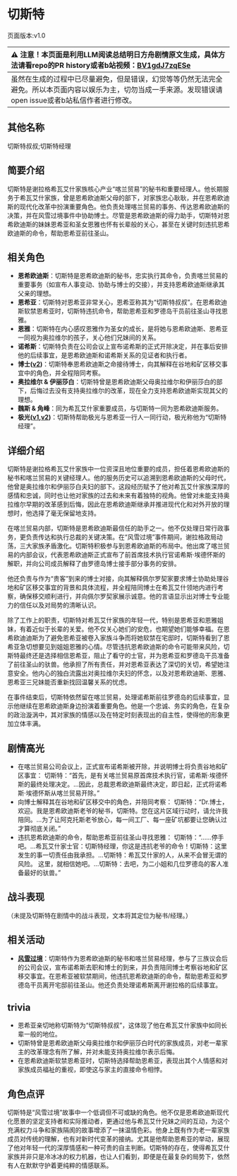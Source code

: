 # 切斯特
页面版本:v1.0
 

| :warning: 注意！本页面是利用LLM阅读总结明日方舟剧情原文生成，具体方法请看repo的PR history或者b站视频：[BV1gdJ7zqESe](https://www.bilibili.com/video/BV1gdJ7zqESe/)         |
|:----------------------------|
| 虽然在生成的过程中已尽量避免，但是错误，幻觉等等仍然无法完全避免。所以本页面内容以娱乐为主，切勿当成一手来源。发现错误请open issue或者b站私信作者进行修改。|



## 其他名称
切斯特叔叔;切斯特经理
## 简要介绍
切斯特是谢拉格希瓦艾什家族核心产业“喀兰贸易”的秘书和重要经理人。他长期服务于希瓦艾什家族，曾是恩希欧迪斯父母的部下，对家族忠心耿耿，并在恩希欧迪斯的现代化改革中扮演重要角色。他负责处理喀兰贸易的事务、传达恩希欧迪斯的决策，并在风雪过境事件中协助博士。尽管是恩希欧迪斯的得力助手，切斯特对恩希欧迪斯的妹妹恩希亚和圣女恩雅也怀有长辈般的关心，甚至在关键时刻违抗恩希欧迪斯的命令，帮助恩希亚前往圣山。
## 相关角色
-   **恩希欧迪斯**：切斯特是恩希欧迪斯的秘书，忠实执行其命令，负责喀兰贸易的重要事务（如宣布人事变动、协助与博士的交接），并支持恩希欧迪斯继承其父亲的理想。
-   **恩希亚**：切斯特对恩希亚非常关心，恩希亚称其为“切斯特叔叔”。在恩希欧迪斯软禁恩希亚时，切斯特违抗命令，帮助恩希亚和罗德岛干员前往圣山寻找恩雅。
-   **恩雅**：切斯特在内心感叹恩雅作为圣女的成长，是将她与恩希欧迪斯、恩希亚一同视为奥拉维尔的孩子，关心他们兄妹间的关系。
-   **诺希斯**：切斯特负责在公司会议上宣布诺希斯的正式开除决定，并在事后安排他的后续事宜，是恩希欧迪斯和诺希斯关系的见证者和执行者。
-   **博士([v2](../char_v3/extended_char_bo_shi.md))**：切斯特奉恩希欧迪斯之命接待博士，向其解释在谷地和矿区移交事宜中的角色，并全程陪同考察。
-   **奥拉维尔 & 伊丽莎白**：切斯特曾是恩希欧迪斯父母奥拉维尔和伊丽莎白的部下，后悔过去没有支持奥拉维尔的改革，现在全力支持恩希欧迪斯实现其父的理想。
-   **魏斯 & 角峰**：同为希瓦艾什家重要成员，与切斯特一同为恩希欧迪斯服务。
-   **极光([v1](char_422_aurora.md),[v2](../char_v3/char_422_aurora.md))**：切斯特帮助极光与恩希亚一行人一同行动，极光称他为“切斯特经理”。
## 详细介绍
切斯特是谢拉格希瓦艾什家族中一位资深且地位重要的成员，担任着恩希欧迪斯的秘书和喀兰贸易的关键经理人。他的服务历史可以追溯到恩希欧迪斯的父母时代，他曾是奥拉维尔和伊丽莎白夫妇的部下。这段经历赋予了他对希瓦艾什家族深厚的感情和忠诚，同时也让他对家族的过去和未来有着独特的视角。他曾对未能支持奥拉维尔早期的改革感到后悔，因此在恩希欧迪斯继承并推进现代化和对外开放的理想时，他选择了毫无保留地支持。

在喀兰贸易内部，切斯特是恩希欧迪斯最信任的助手之一。他不仅处理日常行政事务，更负责传达和执行总裁的关键决策。在“风雪过境”事件期间，谢拉格政局动荡，三大家族矛盾激化。切斯特积极参与到恩希欧迪斯的布局中。他出席了喀兰贸易的内部会议，代表恩希欧迪斯正式宣布了前首席技术执行官诺希斯·埃德怀斯的解职，并向公司成员解释了由罗德岛博士接手部分事务的安排。

他还负责与作为“贵客”到来的博士对接，向其解释佩尔罗契家要求博士协助处理谷地和矿区移交事宜的背景和具体流程，并全程陪同博士在希瓦艾什领地内进行考察，确保移交顺利进行，并向佩尔罗契家展示诚意。他的言语显示出对博士专业能力的信任以及对局势的清晰认识。

除了工作上的职责，切斯特对希瓦艾什家族的年轻一代，特别是恩希亚和恩雅姐妹，有着近似于长辈的关爱。他不仅关心她们的安危，也期望她们能够幸福。在恩希欧迪迪斯为了避免恩希亚被卷入家族斗争而将她软禁在宅邸时，切斯特看到了恩希亚急切想要见到姐姐恩雅的心情。尽管违抗恩希欧迪斯的命令可能带来风险，切斯特最终还是选择相信恩希亚，阻止了看守的士官，并为恩希亚和罗德岛干员准备了前往圣山的驮兽。他承担了所有责任，并对恩希亚表达了深切的关切，希望她注意安全。他内心的独白流露出对奥拉维尔夫妇的怀念，以及对恩希欧迪斯、恩雅、恩希亚三兄妹能否重新找回温馨关系的忧虑。

在事件结束后，切斯特依然留在喀兰贸易，处理诺希斯前往罗德岛的后续事宜，显示他继续在恩希欧迪斯身边扮演着重要角色。他是一个忠诚、务实的角色，在复杂的政治漩涡中，其对家族的情感以及在特定时刻表现出的自主性，使得他的形象更加立体丰满。
## 剧情高光
*   在喀兰贸易公司会议上，正式宣布诺希斯被开除，并说明博士将负责谷地和矿区事宜：
    切斯特：“首先，是有关喀兰贸易原首席技术执行官，诺希斯·埃德怀斯的最终处理决定。...因此，总裁恩希欧迪斯最终决定，即日起，正式将诺希斯·埃德怀斯从喀兰贸易开除。”
*   向博士解释其在谷地和矿区移交中的角色，并陪同考察：
    切斯特：“Dr.博士，欢迎。我是恩希欧迪斯老爷的秘书，切斯特。您在这片区域行动时，请允许我陪同。...为了让阿克托斯老爷放心，每一间工厂、每一座矿坑都要让您确认过才算彻底关闭。”
*   违抗恩希欧迪斯的命令，帮助恩希亚前往圣山寻找恩雅：
    切斯特：“......停手吧。...希瓦艾什家士官：切斯特经理，你这是违抗老爷的命令！切斯特：这里发生的事一切责任由我承担。...切斯特：希瓦艾什家的人，从来不会冒无谓的风险。 这里，就相信她吧。...切斯特：去吧，为二小姐和几位罗德岛的客人准备最好的驮兽。”
## 战斗表现
（未提及切斯特在剧情中的战斗表现，文本将其定位为秘书/经理。）
## 相关活动
-   **[风雪过境](../stories/act14side.md)**：切斯特作为恩希欧迪斯的秘书和喀兰贸易经理，参与了三族议会后的公司会议，宣布诺希斯去职和博士的到来，并负责陪同博士考察谷地和矿区移交事宜。在恩希亚被软禁期间，他违抗恩希欧迪斯的命令，帮助恩希亚和罗德岛干员离开宅邸前往圣山。他还负责处理诺希斯离开谢拉格的后续事宜。
## trivia
*   恩希亚亲切地称切斯特为“切斯特叔叔”，这体现了他在希瓦艾什家族中如同长辈一般的地位。
*   切斯特曾是恩希欧迪斯父母奥拉维尔和伊丽莎白时代的家族成员，对老一辈家主的改革理念有所了解，并对未能支持奥拉维尔表示后悔。
*   在恩希欧迪斯软禁恩希亚时，切斯特选择帮助恩希亚，表现出其个人情感和对家族成员福祉的重视，即使这与家主的直接命令相悖。
## 角色点评
切斯特是“风雪过境”故事中一个低调但不可或缺的角色。他不仅是恩希欧迪斯现代化愿景的坚定支持者和实际推动者，更通过他与希瓦艾什兄妹之间的互动，为这个充满权力斗争和家族隔阂的故事增添了一抹温情色彩。他身上既有作为老一辈家族成员对传统的理解，也有对新时代变革的接纳。尤其是他帮助恩希亚的举动，展现了他对年轻一代的深厚情感和一种可贵的自主判断。切斯特的存在，使得希瓦艾什家族并非只是冷冰冰的权力机器，也让人们看到，即便是在最复杂的局势下，依然有人在默默守护着更纯粹的情感联系。
